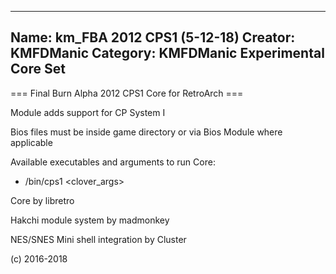 -----------------------
Name: km_FBA 2012 CPS1 (5-12-18)
Creator: KMFDManic
Category: KMFDManic Experimental Core Set
-----------------------
=== Final Burn Alpha 2012 CPS1 Core for RetroArch ===

Module adds support for CP System I

Bios files must be inside game directory or via Bios Module where applicable

Available executables and arguments to run Core:
- /bin/cps1 <rom> <clover_args>

Core by libretro

Hakchi module system by madmonkey

NES/SNES Mini shell integration by Cluster

(c) 2016-2018
